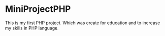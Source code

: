 # MiniProjectPHP

This is my first PHP project. Which was create for education and to increase my skills in PHP language.
